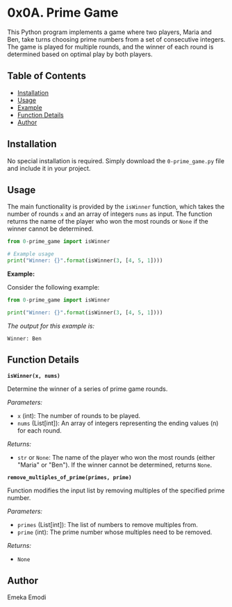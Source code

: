 # 0x0A. Prime Game

This Python program implements a game where two players, Maria and Ben, take turns choosing prime numbers from a set of consecutive integers. The game is played for multiple rounds, and the winner of each round is determined based on optimal play by both players.

## Table of Contents
- [Installation](#installation)
- [Usage](#usage)
- [Example](#example)
- [Function Details](#function-details)
- [Author](#author)

## Installation

No special installation is required. Simply download the `0-prime_game.py` file and include it in your project.

## Usage

The main functionality is provided by the `isWinner` function, which takes the number of rounds `x` and an array of integers `nums` as input. The function returns the name of the player who won the most rounds or `None` if the winner cannot be determined.

```python
from 0-prime_game import isWinner

# Example usage
print("Winner: {}".format(isWinner(3, [4, 5, 1])))
```

**Example:**

Consider the following example:

```python
from 0-prime_game import isWinner

print("Winner: {}".format(isWinner(3, [4, 5, 1])))
```

*The output for this example is:*

```
Winner: Ben
```

## Function Details

**`isWinner(x, nums)`**

Determine the winner of a series of prime game rounds.

*Parameters:*

- `x` (int): The number of rounds to be played.
- `nums` (List[int]): An array of integers representing the ending values (n) for each round.

*Returns:*

- `str` or `None`: The name of the player who won the most rounds (either "Maria" or "Ben"). If the winner cannot be determined, returns `None`.

**`remove_multiples_of_prime(primes, prime)`**

Function modifies the input list by removing multiples of the specified prime number.

*Parameters:*

- `primes` (List[int]): The list of numbers to remove multiples from.
- `prime` (int): The prime number whose multiples need to be removed.

*Returns:*

- `None`

## Author

Emeka Emodi
